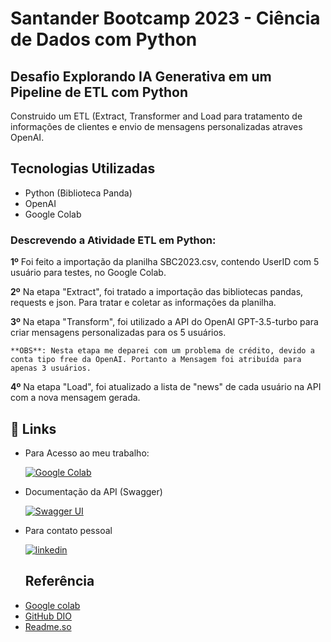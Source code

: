 # Santander Bootcamp 2023 - Ciência de Dados com Python

## Desafio Explorando IA Generativa em um Pipeline de ETL com Python

Construido um ETL (Extract, Transformer and Load para tratamento de informações de clientes e envio de mensagens personalizadas atraves OpenAI.

## Tecnologias Utilizadas
* Python (Biblioteca Panda)
* OpenAI
* Google Colab

### Descrevendo a Atividade ETL em Python:

**1º** 
Foi feito a importação da planilha SBC2023.csv, contendo UserID com 5 usuário para testes, no Google Colab.

**2º** 
Na etapa "Extract", foi tratado a importação das bibliotecas pandas, requests e json. 
Para tratar e coletar as informações da planilha.

**3º**
Na etapa "Transform", foi utilizado a API do OpenAI GPT-3.5-turbo para criar mensagens personalizadas para os 5 usuários.

    **OBS**: Nesta etapa me deparei com um problema de crédito, devido a conta tipo free da OpenAI. Portanto a Mensagem foi atribuída para apenas 3 usuários.

**4º**
Na etapa "Load", foi atualizado a lista de "news" de cada usuário na API com a nova mensagem gerada.


## 🔗 Links
* Para Acesso ao meu trabalho:

    [![Google Colab](https://img.shields.io/badge/Google%20Colab%20-%20?labelColor=rgb&color=%23FF8000)](https://colab.research.google.com/drive/1arxlS0hsi3MbQRU0rlASwiGs5yFa4_o2#scrollTo=YefWfYBoZMN2)

* Documentação da API (Swagger)

    [![Swagger UI](https://img.shields.io/badge/Swagger_UI-ty?labelColor=rgb&color=%2332CD32
    )](https://sdw-2023-prd.up.railway.app/swagger-ui/index.html#/)


* Para contato pessoal

    [![linkedin](https://img.shields.io/badge/linkedin-0A66C2?style=for-the-badge&logo=linkedin&logoColor=white)](https://www.linkedin.com/in/ramon-sieia-59b536b6/)

  ## Referência

 - [Google colab](https://colab.google)
 - [GitHub DIO](https://github.com/digitalinnovationone/santander-dev-week-2023-api)
 - [Readme.so](https://readme.so/pt)

  
